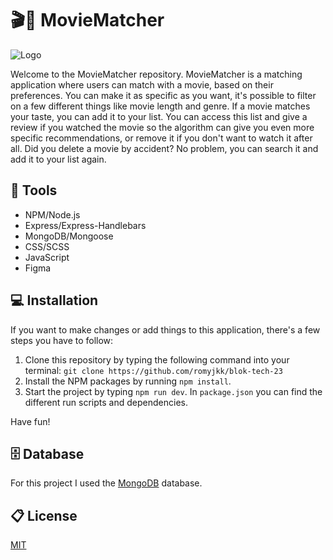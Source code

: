 # 🎬🍿 MovieMatcher

![Logo](https://github.com/romyjkk/blok-tech-23/assets/98404201/efd68e3d-9980-4e7f-8042-b160c9aab00c)

Welcome to the MovieMatcher repository.
MovieMatcher is a matching application where users can match with a movie, based on their preferences.
You can make it as specific as you want, it's possible to filter on a few different things like movie length and genre.
If a movie matches your taste, you can add it to your list. You can access this list and give a review if you watched the movie so the algorithm can give you even more specific recommendations, or remove it if you don't want to watch it after all.
Did you delete a movie by accident? No problem, you can search it and add it to your list again.

## 📁 Tools

- NPM/Node.js
- Express/Express-Handlebars
- MongoDB/Mongoose
- CSS/SCSS
- JavaScript
- Figma

## 💻 Installation

If you want to make changes or add things to this application, there's a few steps you have to follow:

1. Clone this repository by typing the following command into your terminal: `git clone https://github.com/romyjkk/blok-tech-23`
2. Install the NPM packages by running `npm install`.
3. Start the project by typing `npm run dev`. In `package.json` you can find the different run scripts and dependencies.

Have fun!

## 🗄 Database

For this project I used the [MongoDB](https://www.mongodb.com/) database.

## 📋 License

[MIT](https://github.com/romyjkk/bloktech-22/blob/main/LICENSE.txt)
